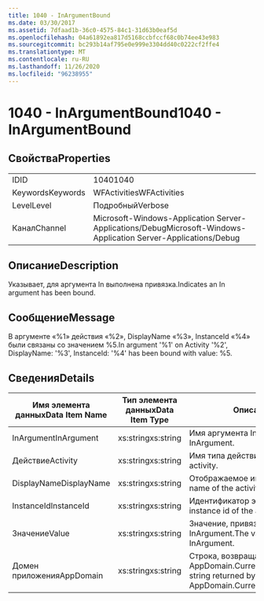 ```yaml
---
title: 1040 - InArgumentBound
ms.date: 03/30/2017
ms.assetid: 7dfaad1b-36c0-4575-84c1-31d63b0eaf5d
ms.openlocfilehash: 04a61892ea817d5168ccbfccf68c0b74ee43e983
ms.sourcegitcommit: bc293b14af795e0e999e3304dd40c0222cf2ffe4
ms.translationtype: MT
ms.contentlocale: ru-RU
ms.lasthandoff: 11/26/2020
ms.locfileid: "96238955"
---
```

# <a name="1040---inargumentbound"></a><span data-ttu-id="e459d-102">1040 - InArgumentBound</span><span class="sxs-lookup"><span data-stu-id="e459d-102">1040 - InArgumentBound</span></span>

## <a name="properties"></a><span data-ttu-id="e459d-103">Свойства</span><span class="sxs-lookup"><span data-stu-id="e459d-103">Properties</span></span>  
  
|||  
|-|-|  
|<span data-ttu-id="e459d-104">ID</span><span class="sxs-lookup"><span data-stu-id="e459d-104">ID</span></span>|<span data-ttu-id="e459d-105">1040</span><span class="sxs-lookup"><span data-stu-id="e459d-105">1040</span></span>|  
|<span data-ttu-id="e459d-106">Keywords</span><span class="sxs-lookup"><span data-stu-id="e459d-106">Keywords</span></span>|<span data-ttu-id="e459d-107">WFActivities</span><span class="sxs-lookup"><span data-stu-id="e459d-107">WFActivities</span></span>|  
|<span data-ttu-id="e459d-108">Level</span><span class="sxs-lookup"><span data-stu-id="e459d-108">Level</span></span>|<span data-ttu-id="e459d-109">Подробный</span><span class="sxs-lookup"><span data-stu-id="e459d-109">Verbose</span></span>|  
|<span data-ttu-id="e459d-110">Канал</span><span class="sxs-lookup"><span data-stu-id="e459d-110">Channel</span></span>|<span data-ttu-id="e459d-111">Microsoft-Windows-Application Server-Applications/Debug</span><span class="sxs-lookup"><span data-stu-id="e459d-111">Microsoft-Windows-Application Server-Applications/Debug</span></span>|  
  
## <a name="description"></a><span data-ttu-id="e459d-112">Описание</span><span class="sxs-lookup"><span data-stu-id="e459d-112">Description</span></span>  

 <span data-ttu-id="e459d-113">Указывает, для аргумента In выполнена привязка.</span><span class="sxs-lookup"><span data-stu-id="e459d-113">Indicates an In argument has been bound.</span></span>  
  
## <a name="message"></a><span data-ttu-id="e459d-114">Сообщение</span><span class="sxs-lookup"><span data-stu-id="e459d-114">Message</span></span>  

 <span data-ttu-id="e459d-115">В аргументе «%1» действия «%2», DisplayName «%3», InstanceId «%4» были связаны со значением %5.</span><span class="sxs-lookup"><span data-stu-id="e459d-115">In argument '%1' on Activity '%2', DisplayName: '%3', InstanceId: '%4' has been bound with value: %5.</span></span>  
  
## <a name="details"></a><span data-ttu-id="e459d-116">Сведения</span><span class="sxs-lookup"><span data-stu-id="e459d-116">Details</span></span>  
  
|<span data-ttu-id="e459d-117">Имя элемента данных</span><span class="sxs-lookup"><span data-stu-id="e459d-117">Data Item Name</span></span>|<span data-ttu-id="e459d-118">Тип элемента данных</span><span class="sxs-lookup"><span data-stu-id="e459d-118">Data Item Type</span></span>|<span data-ttu-id="e459d-119">Описание</span><span class="sxs-lookup"><span data-stu-id="e459d-119">Description</span></span>|  
|--------------------|--------------------|-----------------|  
|<span data-ttu-id="e459d-120">InArgument</span><span class="sxs-lookup"><span data-stu-id="e459d-120">InArgument</span></span>|<span data-ttu-id="e459d-121">xs:string</span><span class="sxs-lookup"><span data-stu-id="e459d-121">xs:string</span></span>|<span data-ttu-id="e459d-122">Имя аргумента InArgument.</span><span class="sxs-lookup"><span data-stu-id="e459d-122">The name of the InArgument.</span></span>|  
|<span data-ttu-id="e459d-123">Действие</span><span class="sxs-lookup"><span data-stu-id="e459d-123">Activity</span></span>|<span data-ttu-id="e459d-124">xs:string</span><span class="sxs-lookup"><span data-stu-id="e459d-124">xs:string</span></span>|<span data-ttu-id="e459d-125">Имя типа действия.</span><span class="sxs-lookup"><span data-stu-id="e459d-125">The type name of the activity.</span></span>|  
|<span data-ttu-id="e459d-126">DisplayName</span><span class="sxs-lookup"><span data-stu-id="e459d-126">DisplayName</span></span>|<span data-ttu-id="e459d-127">xs:string</span><span class="sxs-lookup"><span data-stu-id="e459d-127">xs:string</span></span>|<span data-ttu-id="e459d-128">Отображаемое имя действия.</span><span class="sxs-lookup"><span data-stu-id="e459d-128">The display name of the activity.</span></span>|  
|<span data-ttu-id="e459d-129">InstanceId</span><span class="sxs-lookup"><span data-stu-id="e459d-129">InstanceId</span></span>|<span data-ttu-id="e459d-130">xs:string</span><span class="sxs-lookup"><span data-stu-id="e459d-130">xs:string</span></span>|<span data-ttu-id="e459d-131">Идентификатор экземпляра действия.</span><span class="sxs-lookup"><span data-stu-id="e459d-131">The instance id of the activity.</span></span>|  
|<span data-ttu-id="e459d-132">Значение</span><span class="sxs-lookup"><span data-stu-id="e459d-132">Value</span></span>|<span data-ttu-id="e459d-133">xs:string</span><span class="sxs-lookup"><span data-stu-id="e459d-133">xs:string</span></span>|<span data-ttu-id="e459d-134">Значение, привязанное к аргументу InArgument.</span><span class="sxs-lookup"><span data-stu-id="e459d-134">The value bound to the InArgument.</span></span>|  
|<span data-ttu-id="e459d-135">Домен приложения</span><span class="sxs-lookup"><span data-stu-id="e459d-135">AppDomain</span></span>|<span data-ttu-id="e459d-136">xs:string</span><span class="sxs-lookup"><span data-stu-id="e459d-136">xs:string</span></span>|<span data-ttu-id="e459d-137">Строка, возвращаемая AppDomain.CurrentDomain.FriendlyName.</span><span class="sxs-lookup"><span data-stu-id="e459d-137">The string returned by AppDomain.CurrentDomain.FriendlyName.</span></span>|
